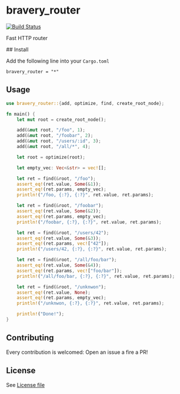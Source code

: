 # bravery_router
[![Build Status](https://travis-ci.org/allevo/bravery_router.svg?branch=master)](https://travis-ci.org/allevo/bravery_router)

Fast HTTP router

## Install

Add the following line into your `Cargo.toml`

```
bravery_router = "*"
```

## Usage

```rust
use bravery_router::{add, optimize, find, create_root_node};

fn main() {
    let mut root = create_root_node();

    add(&mut root, "/foo", 1);
    add(&mut root, "/foobar", 2);
    add(&mut root, "/users/:id", 3);
    add(&mut root, "/all/*", 4);

    let root = optimize(root);

    let empty_vec: Vec<&str> = vec![];

    let ret = find(&root, "/foo");
    assert_eq!(ret.value, Some(&1));
    assert_eq!(ret.params, empty_vec);
    println!("/foo, {:?}, {:?}", ret.value, ret.params);

    let ret = find(&root, "/foobar");
    assert_eq!(ret.value, Some(&2));
    assert_eq!(ret.params, empty_vec);
    println!("/foobar, {:?}, {:?}", ret.value, ret.params);

    let ret = find(&root, "/users/42");
    assert_eq!(ret.value, Some(&3));
    assert_eq!(ret.params, vec!["42"]);
    println!("/users/42, {:?}, {:?}", ret.value, ret.params);

    let ret = find(&root, "/all/foo/bar");
    assert_eq!(ret.value, Some(&4));
    assert_eq!(ret.params, vec!["foo/bar"]);
    println!("/all/foo/bar, {:?}, {:?}", ret.value, ret.params);

    let ret = find(&root, "/unknwon");
    assert_eq!(ret.value, None);
    assert_eq!(ret.params, empty_vec);
    println!("/unknwon, {:?}, {:?}", ret.value, ret.params);

    println!("Done!");
}
```

## Contributing

Every contribution is welcomed: Open an issue a fire a PR!

## License

See [License file](./LICENSE)

